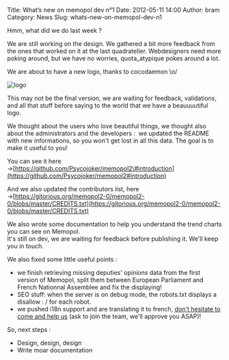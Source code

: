 Title: What’s new on memopol dev n°1
Date: 2012-05-11 14:00
Author: bram
Category: News
Slug: whats-new-on-memopol-dev-n1

Hmm, what did we do last week ?

We are still working on the design. We gathered a bit more feedback from
the ones that worked on it at the last quadratelier. Webdesigners need
more poking around, but we have no worries, quota\_atypique pokes around
a lot.

We are about to have a new logo, thanks to cocodaemon \\o/  
  
![logo](https://github.com/Psycojoker/memopol2/raw/a809a861f29a4f99c65945cc84a7adf9d8244097/memopol2/static/img/logo.png)  
  
This may not be the final version, we are waiting for feedback,
validations, and all that stuff before saying to the world that we have
a beauuuutiful logo.

We thought about the users who love beautiful things, we thought also
about the administrators and the developers :  we updated the README
with new informations, so you won't get lost in all this data. The goal
is to make it useful to you!  
  
  
You can see it here
→[https://github.com/Psycojoker/memopol2\#introduction](https://github.com/Psycojoker/memopol2#introduction)

And we also updated the contributors list, here
→[https://gitorious.org/memopol2-0/memopol2-0/blobs/master/CREDITS.txt](https://gitorious.org/memopol2-0/memopol2-0/blobs/master/CREDITS.txt)

We also wrote some documentation to help you understand the trend charts
you can see on Memopol.  
It's still on dev, we are waiting for feedback before publishing it.
We'll keep you in touch.

We also fixed some little useful points :

-   we finish retrieving missing deputies' opinions data from the first
    version of Memopol, split them between European Parliament and
    French Nationnal Assemblee and fix the displaying!
-   SEO stuff: when the server is on debug mode, the robots.txt displays
    a disallow : / for each robot.
-   we pushed i18n support and are translating it to french, [don't
    hesitate to come and help
    us](https://www.transifex.net/projects/p/memopol2/language/fr/) (ask
    to join the team, we'll approve you ASAP)!

So, next steps :

-   Design, design, design
-   Write moar documentation

